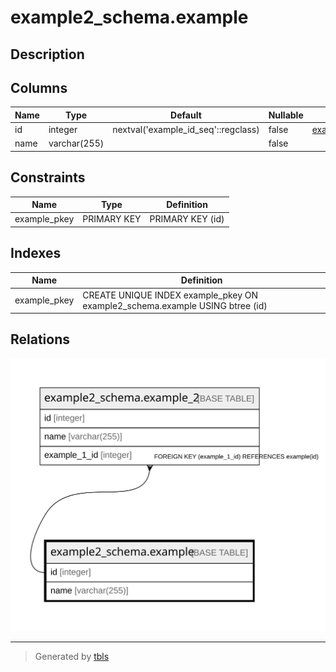 # example2_schema.example

## Description

## Columns

| Name | Type | Default | Nullable | Children | Parents | Comment |
| ---- | ---- | ------- | -------- | -------- | ------- | ------- |
| id | integer | nextval('example_id_seq'::regclass) | false | [example2_schema.example_2](example2_schema.example_2.md) |  |  |
| name | varchar(255) |  | false |  |  |  |

## Constraints

| Name | Type | Definition |
| ---- | ---- | ---------- |
| example_pkey | PRIMARY KEY | PRIMARY KEY (id) |

## Indexes

| Name | Definition |
| ---- | ---------- |
| example_pkey | CREATE UNIQUE INDEX example_pkey ON example2_schema.example USING btree (id) |

## Relations

![er](example2_schema.example.svg)

---

> Generated by [tbls](https://github.com/k1LoW/tbls)
